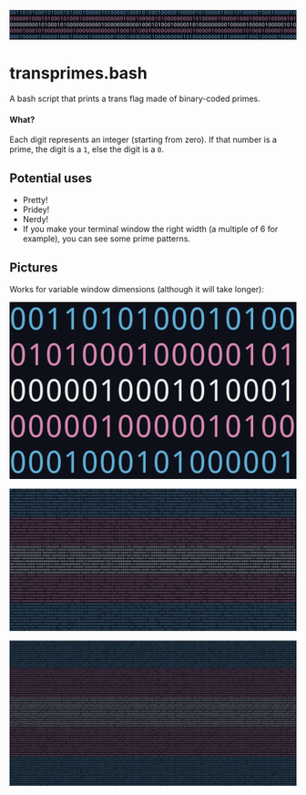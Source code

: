 ![](images/preview1.png)

# transprimes.bash

A bash script that prints a trans flag made of binary-coded primes.

#### What?

Each digit represents an integer (starting from zero). If that number is a prime, the digit is a `1`, else the digit is a `0`.

## Potential uses

- Pretty!
- Pridey!
- Nerdy!
- If you make your terminal window the right width (a multiple of 6 for example), you can see some prime patterns.

## Pictures

Works for variable window dimensions (although it will take longer):

![](images/preview0.png)

![](images/preview2.png)

![](images/preview3.png)
